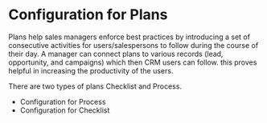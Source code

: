 # Configuration for Plans

Plans help sales managers enforce best practices by introducing a set of consecutive activities for users/salespersons to follow during the course of their day. A manager can connect plans to various records (lead, opportunity, and campaigns) which then CRM users can follow. this proves helpful in increasing the productivity of the users.

There are two types of plans Checklist and Process.

* Configuration for Process
* Configuration for Checklist
